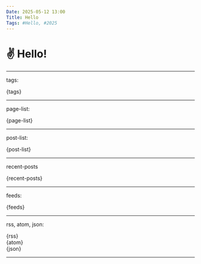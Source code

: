```yaml
---
Date: 2025-05-12 13:00
Title: Hello
Tags: #Hello, #2025
---
```


# ✌️ Hello!

---

tags:  

{tags}

---

page-list:  

{page-list}

---

post-list:  

{post-list}

---

recent-posts

{recent-posts}

---

feeds:  

{feeds}

---

rss, atom, json:  

{rss}  
{atom}  
{json}  

---
